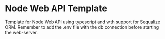 # Node Web API Template
Template for Node Web API using typescript and with support for Sequalize ORM. Remember to add the .env file with the db connection before starting the web-server.